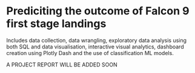 # Prediciting the outcome of Falcon 9 first stage landings

Includes data collection, data wrangling, exploratory data analysis using both SQL and data visualisation, interactive visual analytics, dashboard creation using Plotly Dash and the use of classification ML models.

A PROJECT REPORT WILL BE ADDED SOON
